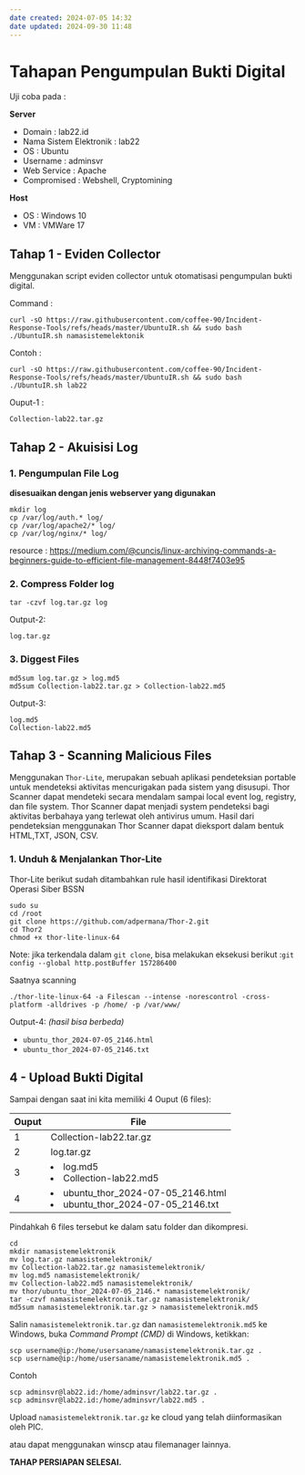```yaml
---
date created: 2024-07-05 14:32
date updated: 2024-09-30 11:48
---
```


# Tahapan Pengumpulan  Bukti Digital

Uji coba pada :

**Server**

- Domain : lab22.id
- Nama Sistem Elektronik : lab22
- OS : Ubuntu
- Username : adminsvr
- Web Service : Apache
- Compromised : Webshell, Cryptomining

**Host**

- OS : Windows 10
- VM : VMWare 17

## Tahap 1 - Eviden Collector

Menggunakan script eviden collector untuk otomatisasi pengumpulan bukti digital.

Command :

```
curl -sO https://raw.githubusercontent.com/coffee-90/Incident-Response-Tools/refs/heads/master/UbuntuIR.sh && sudo bash ./UbuntuIR.sh namasistemelektonik
```

Contoh :

```
curl -sO https://raw.githubusercontent.com/coffee-90/Incident-Response-Tools/refs/heads/master/UbuntuIR.sh && sudo bash ./UbuntuIR.sh lab22
```

Ouput-1 :

```
Collection-lab22.tar.gz
```

## Tahap 2 - Akuisisi Log

### 1. Pengumpulan File Log

**disesuaikan dengan jenis webserver yang digunakan**

```
mkdir log
cp /var/log/auth.* log/
cp /var/log/apache2/* log/
cp /var/log/nginx/* log/
```

resource : <https://medium.com/@cuncis/linux-archiving-commands-a-beginners-guide-to-efficient-file-management-8448f7403e95>

### 2. Compress Folder log

```
tar -czvf log.tar.gz log
```

Output-2:

```
log.tar.gz
```

### 3. Diggest Files

```
md5sum log.tar.gz > log.md5
md5sum Collection-lab22.tar.gz > Collection-lab22.md5
```

Output-3:

```
log.md5
Collection-lab22.md5
```

## Tahap 3 - Scanning Malicious Files

Menggunakan `Thor-Lite`, merupakan sebuah aplikasi pendeteksian portable untuk mendeteksi aktivitas mencurigakan pada sistem yang disusupi. Thor Scanner dapat mendeteki secara mendalam sampai local event log, registry, dan file system. Thor Scanner dapat menjadi system pendeteksi bagi aktivitas berbahaya yang terlewat oleh antivirus umum. Hasil dari pendeteksian menggunakan Thor Scanner dapat dieksport dalam bentuk HTML,TXT, JSON, CSV.

### 1. Unduh & Menjalankan Thor-Lite

Thor-Lite berikut sudah ditambahkan rule hasil identifikasi Direktorat Operasi Siber BSSN

```
sudo su
cd /root
git clone https://github.com/adpermana/Thor-2.git
cd Thor2
chmod +x thor-lite-linux-64
```

Note: jika terkendala dalam `git clone`, bisa melakukan eksekusi berikut :`git config --global http.postBuffer 157286400`

Saatnya scanning

```
./thor-lite-linux-64 -a Filescan --intense -norescontrol -cross-platform -alldrives -p /home/ -p /var/www/
```

Output-4:  _(hasil bisa berbeda)_

- `ubuntu_thor_2024-07-05_2146.html`
- `ubuntu_thor_2024-07-05_2146.txt`

## 4 - Upload Bukti Digital

Sampai dengan saat ini kita memiliki 4 Ouput (6 files):

| Ouput | File                                                                    |
| ----- | ----------------------------------------------------------------------- |
| 1     | Collection-lab22.tar.gz                                                 |
| 2     | log.tar.gz                                                              |
| 3     | <li>log.md5<li>Collection-lab22.md5                                     |
| 4     | <li>ubuntu_thor_2024-07-05_2146.html<li>ubuntu_thor_2024-07-05_2146.txt |

Pindahkah 6 files tersebut ke dalam satu folder dan dikompresi.

```
cd
mkdir namasistemelektronik
mv log.tar.gz namasistemelektronik/
mv Collection-lab22.tar.gz namasistemelektronik/
mv log.md5 namasistemelektronik/
mv Collection-lab22.md5 namasistemelektronik/
mv thor/ubuntu_thor_2024-07-05_2146.* namasistemelektronik/
tar -czvf namasistemelektronik.tar.gz namasistemelektronik/
md5sum namasistemelektronik.tar.gz > namasistemelektronik.md5
```

Salin `namasistemelektronik.tar.gz` dan `namasistemelektronik.md5`  ke Windows, buka _Command Prompt (CMD)_ di Windows, ketikkan:

```
scp username@ip:/home/usersaname/namasistemelektronik.tar.gz .
scp username@ip:/home/usersaname/namasistemelektronik.md5 .
```

Contoh

```
scp adminsvr@lab22.id:/home/adminsvr/lab22.tar.gz .
scp adminsvr@lab22.id:/home/adminsvr/lab22.md5 .
```

Upload `namasistemelektronik.tar.gz` ke cloud yang telah diinformasikan oleh PIC.

atau dapat menggunakan winscp atau filemanager lainnya.

**TAHAP PERSIAPAN SELESAI.**
